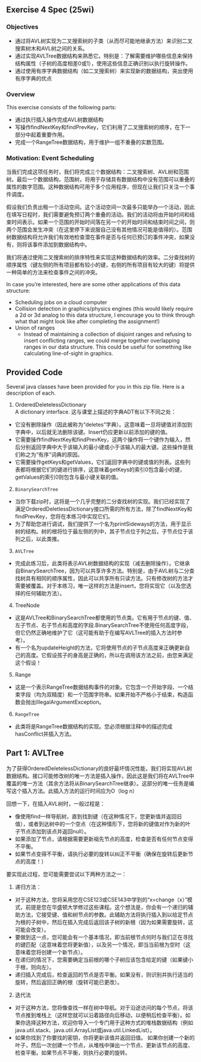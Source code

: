 ## Exercise 4 Spec (25wi)
### Objectives
- 通过将AVL树实现为二叉搜索树的子类（从而尽可能地继承方法）来识别二叉搜索树木和AVL树之间的关系。
- 通过实现AVLTree数据结构来熟悉它。特别是：了解需要维护哪些信息来保持结构属性（子树的高度相差0或1），使用这些信息正确识别以执行旋转操作。
- 通过使用有序字典数据结构（如二叉搜索树）来实现新的数据结构，突出使用有序字典的优点

### Overview
This exercise consists of the following parts:  
- 通过执行插入操作完成AVL树数据结构
- 写操作findNextKey和findPrevKey，它们利用了二叉搜索树的顺序，在下一部分中起着重要作用。
- 完成一个RangeTree数据结构，用于维护一组不重叠的实数范围。
### Motivation: Event Scheduling
当我们完成这项任务时，我们将完成三个数据结构：二叉搜索树、AVL树和范围树。最后一个数据结构，范围树，将用于存储具有数据结构中没有范围可以重叠的属性的数字范围。这种数据结构可用于多个应用程序，但现在让我们只关注一个事件调度。  

假设我们负责出租一个活动空间。这个活动空间一次最多只能举办一个活动，因此在填写日程时，我们需要避免预订两个重叠的活动。我们的活动将由开始时间和结束时间表示。如果一个范围的开始时间落在另一个的开始时间和结束时间之间，则两个范围会发生冲突（在这里停下来说服自己没有其他情况可能是值得的）。范围树数据结构将允许我们有效地检查潜在事件是否与任何已预订的事件冲突，如果没有，则将该事件添加到数据结构中。

我们将通过使用二叉搜索树的排序特性来实现这种数据结构的效率。二分查找树的顺序属性（键左侧的所有项目都有较小的键，右侧的所有项目有较大的键）将提供一种简单的方法来检查事件之间的冲突。

In case you’re interested, here are some other applications of this data structure:
- Scheduling jobs on a cloud computer
- Collision detection in graphics/physics engines (this would likely require a 2d or 3d analog to this data structure, I encourage you to think through what that might look like after completing the assignment!)
- Union of ranges
  - Instead of maintaining a collection of disjoint ranges and refusing to insert conflicting ranges, we could merge together overlapping ranges in our data structure. This could be useful for something like calculating line-of-sight in graphics.

## Provided Code
Several java classes have been provided for you in this zip file. Here is a description of each.

1. OrderedDeletelessDictionary  
A dictionary interface. 这与课堂上描述的字典ADT有以下不同之处： 
- 它没有删除操作（因此被称为“deletes”字典）。这意味着一旦将键值对添加到字典中，以后就无法删除该键。Insert仍应更新以前添加的键的值。
- 它需要操作findNextKey和findPrevKey，这两个操作将一个键作为输入，然后分别返回字典中大于该输入的最小键或小于该输入的最大键。这些操作是我们称之为“有序”词典的原因。
- 它需要操作getKeys和getValues，它们返回字典中的键或值的列表。这些列表都将根据它们的键进行排序，这意味着getKeys的索引0包含最小的键，getValues的索引0则包含与最小键关联的值。


2. `BinarySearchTree`  
- 当你下载zip时，这将是一个几乎完整的二分查找树的实现。我们已经实现了满足OrderedDeletlessDictionary接口所需的所有方法，除了findNextKey和findPrevKey，您将在本练习中实现它们。
- 为了帮助您进行调试，我们提供了一个名为printSideways的方法，用于显示树的结构。树的根将位于最左侧的列中，其子节点位于列之后，子节点位于该列之后，以此类推。

3. `AVLTree`
- 完成此练习后，此类将表示AVL树数据结构的实现（减去删除操作）。它继承自BinarySearchTree，因为可以共享许多方法。特别是，由于AVL树与二分查找树具有相同的顺序属性，因此可以共享所有只读方法。只有修改树的方法才需要被覆盖。对于本练习，唯一这样的方法是insert，您将实现它（以及您选择的任何辅助方法）。

4. TreeNode  
- 这是AVLTree和BinarySearchTree都使用的节点类。它有用于节点的键、值、左子节点、右子节点和高度的字段.BinarySearchTree不使用任何高度字段，但它仍然正确地维护了它（这可能有助于在编写AVLTree的插入方法时参考）。
- 有一个名为updateHeight的方法，它将使用节点的子节点高度来正确更新自己的高度。它假设孩子的身高是正确的，所以在调用该方法之前，由您来满足这个假设！

5. Range  
- 这是一个表示RangeTree数据结构事件的对象。它包含一个开始字段、一个结束字段（均为双精度）和一个范围字符串。如果开始不严格小于结束，构造函数会抛出IllegalArgumentException。

6. `RangeTree`  
- 此类将是RangeTree数据结构的实现。您必须根据注释中的描述完成hasConflict并插入方法。

## Part 1: AVLTree
为了获得OrderedDeletelessDictionary的良好最坏情况性能，我们将实现AVL树数据结构。接口可能修改树的唯一方法是插入操作，因此这是我们将在AVLTree中覆盖的唯一方法（其余方法将从BinarySearchTree继承）。这部分的唯一任务是编写这个插入方法。此插入方法的运行时间应为O（log n）

回想一下，在插入AVL树时，一般过程是：
- 像使用find一样导航树，直到找到键（在这种情况下，您更新值并返回旧值），或者到达树中的一个空点（在这种情形下，您将新的键值对作为新的叶子节点添加到该点并返回null）。
- 如果添加了节点，请根据需要更新祖先节点的高度，检查是否有任何节点变得不平衡。
- 如果节点变得不平衡，请执行必要的旋转以纠正不平衡（确保在旋转后更新节点的高度！）

要实现此过程，您可能需要尝试以下两种方法之一：

1. 递归方法：
- 对于这种方法，您将采用您在CSE123或CSE143中学到的“x=change（x）”模式，前提是您在华盛顿大学修过这些课程。这个想法是，你会有一个递归的辅助方法，它接受键、值和树节点的参数。此辅助方法将执行插入到以给定节点为根的子树中，然后在插入完成后返回该子树的新根（因为如果需要旋转，这可能会改变）。
- 要做到这一点，您可能会有一个基本情况，即当前根节点何时与我们正在寻找的键匹配（这意味着您将更新值），以及另一个情况，即当当前根为空时（这意味着您将创建一个新节点）。
- 在递归的情况下，您需要确定当前根的哪个子树应该包含给定的键（如果键小于根，则向左）。
- 递归插入完成后，检查返回的节点是否平衡。如果没有，则识别并执行适当的旋转，然后返回正确的根（旋转可能已更改）。
2. 迭代法

- 对于这种方法，您将像查找一样在树中导航。对于沿途访问的每个节点，将该节点推到堆栈上（这样您就可以沿着路径向后移动，以便稍后检查平衡）。如果你选择这种方法，欢迎你导入一个专门用于这种方式的堆栈数据结构（例如java.util.stack、java.util.ArrayList或java.util.LinkedList）。
- 如果你找到了你要找的密钥，你将更新该值并返回旧值。
如果你创建一个新的叶子，然后一次创建一个节点，从堆栈中弹出一个节点、更新该节点的高度、检查平衡。如果节点不平衡，则执行必要的旋转。
